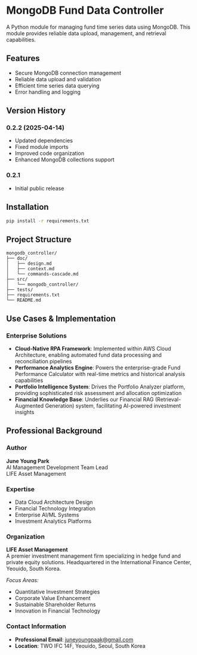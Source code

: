 # MongoDB Fund Data Controller

A Python module for managing fund time series data using MongoDB. This module provides reliable data upload, management, and retrieval capabilities.

## Features

- Secure MongoDB connection management
- Reliable data upload and validation
- Efficient time series data querying
- Error handling and logging

## Version History

### 0.2.2 (2025-04-14)
- Updated dependencies
- Fixed module imports
- Improved code organization
- Enhanced MongoDB collections support

### 0.2.1
- Initial public release

## Installation

```bash
pip install -r requirements.txt
```

## Project Structure

```
mongodb_controller/
├── doc/
│   ├── design.md
│   ├── context.md
│   └── commands-cascade.md
├── src/
│   └── mongodb_controller/
├── tests/
├── requirements.txt
└── README.md
```

## Use Cases & Implementation

### Enterprise Solutions

- **Cloud-Native RPA Framework**: Implemented within AWS Cloud Architecture, enabling automated fund data processing and reconciliation pipelines
- **Performance Analytics Engine**: Powers the enterprise-grade Fund Performance Calculator with real-time metrics and historical analysis capabilities
- **Portfolio Intelligence System**: Drives the Portfolio Analyzer platform, providing sophisticated risk assessment and allocation optimization
- **Financial Knowledge Base**: Underlies our Financial RAG (Retrieval-Augmented Generation) system, facilitating AI-powered investment insights

## Professional Background

### Author

**June Young Park**  
AI Management Development Team Lead  
LIFE Asset Management

### Expertise

- Data Cloud Architecture Design
- Financial Technology Integration
- Enterprise AI/ML Systems
- Investment Analytics Platforms

### Organization

**LIFE Asset Management**  
A premier investment management firm specializing in hedge fund and private equity solutions. Headquartered in the International Finance Center, Yeouido, South Korea.

_Focus Areas:_

- Quantitative Investment Strategies
- Corporate Value Enhancement
- Sustainable Shareholder Returns
- Innovation in Financial Technology

### Contact Information

- **Professional Email**: juneyoungpaak@gmail.com
- **Location**: TWO IFC 14F, Yeouido, Seoul, South Korea
